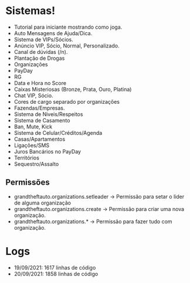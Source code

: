 # Sistemas!

* Tutorial para iniciante mostrando como joga.
* Auto Mensagens de Ajuda/Dica.
* Sistema de VIPs/Sócios.
* Anúncio VIP, Sócio, Normal, Personalizado.
* Canal de dúvidas (/n).
* Plantação de Drogas
* Organizações
* PayDay
* RG
* Data e Hora no Score
* Caixas Misteriosas (Bronze, Prata, Ouro, Platina)
* Chat VIP, Sócio.
* Cores de cargo separado por organizações
* Fazendas/Empresas.
* Sistema de Niveis/Respeitos
* Sistema de Casamento
* Ban, Mute, Kick
* Sistema de Celular/Créditos/Agenda
* Casas/Apartamentos
* Ligações/SMS
* Juros Bancários no PayDay
* Territórios
* Sequestro/Assalto

## Permissões

* grandtheftauto.organizations.setleader -> Permissão para setar o lider de alguma organização
* grandtheftauto.organizations.create -> Permissão para criar uma nova organização.
* grandtheftauto.organizations.* -> Permissão para fazer tudo com organização.

# Logs

* 19/09/2021: 1617 linhas de código
* 20/09/2021: 1858 linhas de código